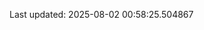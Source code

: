 <!-- lastfm -->
<p align="center"></p>

<!--START_SECTION:last-updated-->
Last updated: 2025-08-02 00:58:25.504867
<!--END_SECTION:last-updated-->